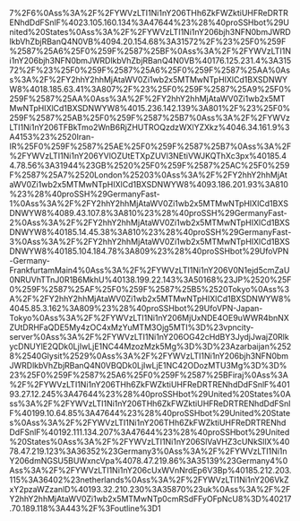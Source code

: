 7%2F6%0Ass%3A%2F%2FYWVzLTI1Ni1nY206THh6ZkFWZktiUHFReDRTRENhdDdFSnlF%4023.105.160.134%3A47644%23%28%40proSSHbot%29United%20States%0Ass%3A%2F%2FYWVzLTI1Ni1nY206bjh3NFN0bmJWRDlkbVhZbjRBanQ4N0VB%4094.20.154.68%3A31572%2F%23%25F0%259F%2587%25A6%25F0%259F%2587%25BF%0Ass%3A%2F%2FYWVzLTI1Ni1nY206bjh3NFN0bmJWRDlkbVhZbjRBanQ4N0VB%40176.125.231.4%3A31572%2F%23%25F0%259F%2587%25A6%25F0%259F%2587%25AA%0Ass%3A%2F%2FY2hhY2hhMjAtaWV0Zi1wb2x5MTMwNTpHIXlCd1BXSDNWYW8%4018.185.63.41%3A807%2F%23%25F0%259F%2587%25A9%25F0%259F%2587%25AA%0Ass%3A%2F%2FY2hhY2hhMjAtaWV0Zi1wb2x5MTMwNTpHIXlCd1BXSDNWYW8%4015.236.142.139%3A801%2F%23%25F0%259F%2587%25AB%25F0%259F%2587%25B7%0Ass%3A%2F%2FYWVzLTI1Ni1nY206TFBkTmo2WnB6RjZHUTROQzdzWXlYZXkz%4046.34.161.9%3A4153%23%2520Iran-IR%25F0%259F%2587%25AE%25F0%259F%2587%25B7%0Ass%3A%2F%2FYWVzLTI1Ni1nY206YVlOZUtETXpZUVl3NEtiVWJKQThXc3px%40185.44.78.56%3A31944%23GB%2520%25F0%259F%2587%25AC%25F0%259F%2587%25A7%2520London%25203%0Ass%3A%2F%2FY2hhY2hhMjAtaWV0Zi1wb2x5MTMwNTpHIXlCd1BXSDNWYW8%4093.186.201.93%3A810%23%28%40proSSH%29GermanyFast-1%0Ass%3A%2F%2FY2hhY2hhMjAtaWV0Zi1wb2x5MTMwNTpHIXlCd1BXSDNWYW8%4089.43.107.8%3A810%23%28%40proSSH%29GermanyFast-2%0Ass%3A%2F%2FY2hhY2hhMjAtaWV0Zi1wb2x5MTMwNTpHIXlCd1BXSDNWYW8%40185.14.45.38%3A810%23%28%40proSSH%29GermanyFast-3%0Ass%3A%2F%2FY2hhY2hhMjAtaWV0Zi1wb2x5MTMwNTpHIXlCd1BXSDNWYW8%40185.104.184.78%3A809%23%28%40proSSHbot%29UfoVPN-Germany-FrankfurtamMain4%0Ass%3A%2F%2FYWVzLTI1Ni1nY206V0N1ejd5cmZaU0NRUVhTTnJ0R1B6MkhU%40138.199.22.143%3A50168%23JP%2520%25F0%259F%2587%25AF%25F0%259F%2587%25B5%2520Tokyo%0Ass%3A%2F%2FY2hhY2hhMjAtaWV0Zi1wb2x5MTMwNTpHIXlCd1BXSDNWYW8%4045.85.3.162%3A809%23%28%40proSSHbot%29UfoVPN-Japan-Tokyo%0Ass%3A%2F%2FYWVzLTI1Ni1nY206MjUxNDE4OE9uWWR4bnNXZUtDRHFaQDE5My4zOC4xMzYuMTM3Ojg5MTI%3D%23vpncity-server%0Ass%3A%2F%2FYWVzLTI1Ni1nY206OG42cHdBY3JydjJwajZ0RlkycDNUYlE2QDk0LjIwLjE1NC44MzozMzk5Mg%3D%3D%23Azarbaijan%2528%2540Glysit%2529%0Ass%3A%2F%2FYWVzLTI1Ni1nY206bjh3NFN0bmJWRDlkbVhZbjRBanQ4N0VBQDk0LjIwLjE1NC42ODozMTU3Mg%3D%3D%23%25F0%259F%2587%25A6%25F0%259F%2587%25BFiraj%0Ass%3A%2F%2FYWVzLTI1Ni1nY206THh6ZkFWZktiUHFReDRTRENhdDdFSnlF%40193.27.12.245%3A47644%23%28%40proSSHbot%29United%20States%0Ass%3A%2F%2FYWVzLTI1Ni1nY206THh6ZkFWZktiUHFReDRTRENhdDdFSnlF%40199.10.64.85%3A47644%23%28%40proSSHbot%29United%20States%0Ass%3A%2F%2FYWVzLTI1Ni1nY206THh6ZkFWZktiUHFReDRTRENhdDdFSnlF%40192.111.134.207%3A47644%23%28%40proSSHbot%29United%20States%0Ass%3A%2F%2FYWVzLTI1Ni1nY206SlVaVHZ3cUNkSllX%4078.47.219.123%3A36352%23Germany3%0Ass%3A%2F%2FYWVzLTI1Ni1nY206dmNGSU5BUWxncVpa%4078.47.219.86%3A35139%23Germany4%0Ass%3A%2F%2FYWVzLTI1Ni1nY206cUxWVnNrdEp6V3Bp%40185.212.203.115%3A36402%23netherlands%0Ass%3A%2F%2FYWVzLTI1Ni1nY206VkZxY2pzaWZzanlD%40193.32.210.230%3A35870%23uk%0Ass%3A%2F%2FY2hhY2hhMjAtaWV0Zi1wb2x5MTMwNTp0cmRSdFFyOFpNcU8%3D%40217.70.189.118%3A443%2F%3Foutline%3D1

